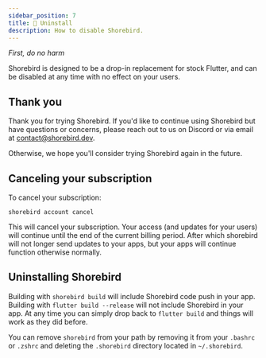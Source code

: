 ```yaml
---
sidebar_position: 7
title: 🛑 Uninstall
description: How to disable Shorebird.
---
```


_First, do no harm_

Shorebird is designed to be a drop-in replacement for stock Flutter,
and can be disabled at any time with no effect on your users.

## Thank you

Thank you for trying Shorebird. If you'd like to continue using Shorebird
but have questions or concerns, please reach out to us on Discord or
via email at [contact@shorebird.dev](mailto:contact@shorebird.dev).

Otherwise, we hope you'll consider trying Shorebird again in the future.

## Canceling your subscription

To cancel your subscription:

`shorebird account cancel`

This will cancel your subscription. Your access (and updates for your users)
will continue until the end of the current billing period. After which
shorebird will not longer send updates to your apps, but your apps will
continue function otherwise normally.

## Uninstalling Shorebird

Building with `shorebird build` will include Shorebird code push in your app.
Building with `flutter build --release` will not include Shorebird in your app.
At any time you can simply drop back to `flutter build` and things will work
as they did before.

You can remove `shorebird` from your path by removing it from your `.bashrc` or
`.zshrc` and deleting the `.shorebird` directory located in `~/.shorebird`.
